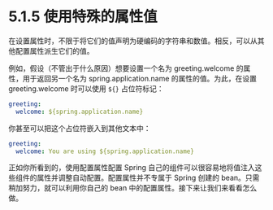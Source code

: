 # 5.1.5 使用特殊的属性值

在设置属性时，不限于将它们的值声明为硬编码的字符串和数值。相反，可以从其他配置属性派生它们的值。

例如，假设（不管出于什么原因）想要设置一个名为 greeting.welcome 的属性，用于返回另一个名为 spring.application.name 的属性的值。为此，在设置 greeting.welcome 时可以使用 `${}` 占位符标记：

```yaml
greeting:
  welcome: ${spring.application.name}
```

你甚至可以把这个占位符嵌入到其他文本中：

```yaml
greeting:
  welcome: You are using ${spring.application.name}
```

正如你所看到的，使用配置属性配置 Spring 自己的组件可以很容易地将值注入这些组件的属性并调整自动配置。配置属性并不专属于 Spring 创建的 bean。只需稍加努力，就可以利用你自己的 bean 中的配置属性。接下来让我们来看看怎么做。

